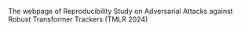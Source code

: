 The webpage of Reproducibility Study on Adversarial Attacks against Robust Transformer Trackers (TMLR 2024)
